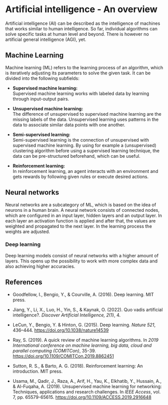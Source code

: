 # Artificial intelligence - An overview

Artificial intelligence (AI) can be described as the intelligence of machines that works similar to human intelligence. So far, individual algorithms can solve specific tasks at human level and beyond. There is however no artificial general intelligence (AGI), yet.

## Machine Learning

Machine learning (ML) refers to the learning process of an algorithm, which is iteratively adjusting its parameters to solve the given task. It can be divided into the following subfields:

- **Supervised machine learning:** <br> 
    Supervised machine learning works with labeled data by learning through input-output pairs.

- **Unsupervised machine learning:** <br> 
    The difference of unsupervised to supervised machine learning are the missing labels of the data. Unsupervised learning uses patterns in the data to associate similar data points with one another.

- **Semi-supervised learning:** <br> 
    Semi-supervised learning is the connection of unsupervised with supervised machine learning. By using for example a (unsupervised) clustering algorithm before using a supervised learning technique, the data can be pre-structured beforehand, which can be useful.

- **Reinforcement learning:** <br> 
    In reinforcement learning, an agent interacts with an environment and gets rewards by following given rules or execute desired actions.

## Neural networks

Neural networks are a subcategory of ML, which is based on the idea of neurons in a human brain. A neural network consists of connected nodes, which are configured in an input layer, hidden layers and an output layer. In each layer an activation function is applied and after that, the values are weighted and propagated to the next layer. In the learning process the weights are adjusted.

### Deep learning

Deep learning models consist of neural networks with a higher amount of layers. This opens up the possibility to work with more complex data and also achieving higher accuracies.

## References

- Goodfellow, I., Bengio, Y., & Courville, A. (2016). Deep learning. MIT press.

- Jiang, Y., Li, X., Luo, H., Yin, S., & Kaynak, O. (2022). Quo vadis artificial intelligence?. *Discover Artificial Intelligence, 2*(1), 4.

- LeCun, Y., Bengio, Y. & Hinton, G. (2015). Deep learning. *Nature 521*, 436–444. https://doi.org/10.1038/nature14539

- Ray, S. (2019). A quick review of machine learning algorithms. In *2019 International conference on machine learning, big data, cloud and parallel computing (COMITCon)*, 35-39. https://doi.org/10.1109/COMITCon.2019.8862451

- Sutton, R. S., & Barto, A. G. (2018). Reinforcement learning: An introduction. MIT press.

- Usama, M., Qadir, J., Raza, A., Arif, H., Yau, K., Elkhatib, Y., Hussain, A., & Al-Fuqaha, A. (2019). Unsupervised machine learning for networking: Techniques, applications and research challenges. In *IEEE Access*, vol. 7, pp. 65579-65615. https://doi.org/10.1109/ACCESS.2019.2916648